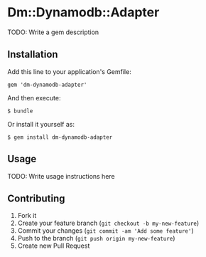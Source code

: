 # Dm::Dynamodb::Adapter

TODO: Write a gem description

## Installation

Add this line to your application's Gemfile:

    gem 'dm-dynamodb-adapter'

And then execute:

    $ bundle

Or install it yourself as:

    $ gem install dm-dynamodb-adapter

## Usage

TODO: Write usage instructions here

## Contributing

1. Fork it
2. Create your feature branch (`git checkout -b my-new-feature`)
3. Commit your changes (`git commit -am 'Add some feature'`)
4. Push to the branch (`git push origin my-new-feature`)
5. Create new Pull Request
